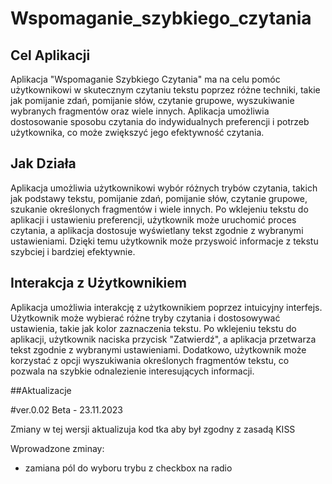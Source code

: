 # Wspomaganie_szybkiego_czytania

## Cel Aplikacji

Aplikacja "Wspomaganie Szybkiego Czytania" ma na celu pomóc użytkownikowi w skutecznym czytaniu tekstu poprzez różne techniki, takie jak pomijanie zdań, pomijanie słów, czytanie grupowe, wyszukiwanie wybranych fragmentów oraz wiele innych. Aplikacja umożliwia dostosowanie sposobu czytania do indywidualnych preferencji i potrzeb użytkownika, co może zwiększyć jego efektywność czytania.

## Jak Działa

Aplikacja umożliwia użytkownikowi wybór różnych trybów czytania, takich jak podstawy tekstu, pomijanie zdań, pomijanie słów, czytanie grupowe, szukanie określonych fragmentów i wiele innych. Po wklejeniu tekstu do aplikacji i ustawieniu preferencji, użytkownik może uruchomić proces czytania, a aplikacja dostosuje wyświetlany tekst zgodnie z wybranymi ustawieniami. Dzięki temu użytkownik może przyswoić informacje z tekstu szybciej i bardziej efektywnie.

## Interakcja z Użytkownikiem

Aplikacja umożliwia interakcję z użytkownikiem poprzez intuicyjny interfejs. Użytkownik może wybierać różne tryby czytania i dostosowywać ustawienia, takie jak kolor zaznaczenia tekstu. Po wklejeniu tekstu do aplikacji, użytkownik naciska przycisk "Zatwierdź", a aplikacja przetwarza tekst zgodnie z wybranymi ustawieniami. Dodatkowo, użytkownik może korzystać z opcji wyszukiwania określonych fragmentów tekstu, co pozwala na szybkie odnalezienie interesujących informacji.


##Aktualizacje 

#ver.0.02 Beta - 23.11.2023

Zmiany w tej wersji aktualizuja kod tka aby był zgodny z zasadą KISS

Wprowadzone zminay:
 - zamiana pól do wyboru  trybu z checkbox na radio
